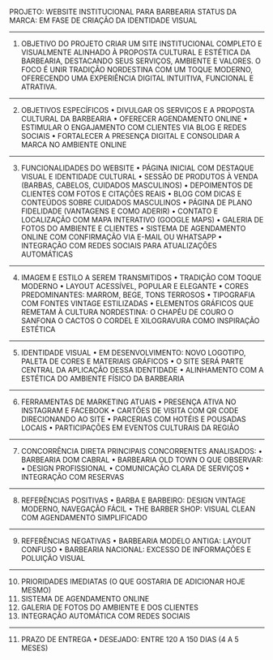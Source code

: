 
PROJETO: WEBSITE INSTITUCIONAL PARA BARBEARIA
STATUS DA MARCA: EM FASE DE CRIAÇÃO DA IDENTIDADE VISUAL
________________________________________
1. OBJETIVO DO PROJETO
CRIAR UM SITE INSTITUCIONAL COMPLETO E VISUALMENTE ALINHADO À PROPOSTA CULTURAL E ESTÉTICA DA BARBEARIA, DESTACANDO SEUS SERVIÇOS, AMBIENTE E VALORES. O FOCO É UNIR TRADIÇÃO NORDESTINA COM UM TOQUE MODERNO, OFERECENDO UMA EXPERIÊNCIA DIGITAL INTUITIVA, FUNCIONAL E ATRATIVA.
________________________________________
2. OBJETIVOS ESPECÍFICOS
•	DIVULGAR OS SERVIÇOS E A PROPOSTA CULTURAL DA BARBEARIA
•	OFERECER AGENDAMENTO ONLINE
•	ESTIMULAR O ENGAJAMENTO COM CLIENTES VIA BLOG E REDES SOCIAIS
•	FORTALECER A PRESENÇA DIGITAL E CONSOLIDAR A MARCA NO AMBIENTE ONLINE
________________________________________
3. FUNCIONALIDADES DO WEBSITE
•	PÁGINA INICIAL COM DESTAQUE VISUAL E IDENTIDADE CULTURAL
•	SESSÃO DE PRODUTOS À VENDA (BARBAS, CABELOS, CUIDADOS MASCULINOS)
•	DEPOIMENTOS DE CLIENTES COM FOTOS E CITAÇÕES REAIS
•	BLOG COM DICAS E CONTEÚDOS SOBRE CUIDADOS MASCULINOS
•	PÁGINA DE PLANO FIDELIDADE (VANTAGENS E COMO ADERIR)
•	CONTATO E LOCALIZAÇÃO COM MAPA INTERATIVO (GOOGLE MAPS)
•	GALERIA DE FOTOS DO AMBIENTE E CLIENTES
•	SISTEMA DE AGENDAMENTO ONLINE COM CONFIRMAÇÃO VIA E-MAIL OU WHATSAPP
•	INTEGRAÇÃO COM REDES SOCIAIS PARA ATUALIZAÇÕES AUTOMÁTICAS
________________________________________
4. IMAGEM E ESTILO A SEREM TRANSMITIDOS
•	TRADIÇÃO COM TOQUE MODERNO
•	LAYOUT ACESSÍVEL, POPULAR E ELEGANTE
•	CORES PREDOMINANTES: MARROM, BEGE, TONS TERROSOS
•	TIPOGRAFIA COM FONTES VINTAGE ESTILIZADAS
•	ELEMENTOS GRÁFICOS QUE REMETAM À CULTURA NORDESTINA:
O	CHAPÉU DE COURO
O	SANFONA
O	CACTOS
O	CORDEL E XILOGRAVURA COMO INSPIRAÇÃO ESTÉTICA
________________________________________
5. IDENTIDADE VISUAL
•	EM DESENVOLVIMENTO: NOVO LOGOTIPO, PALETA DE CORES E MATERIAIS GRÁFICOS
•	O SITE SERÁ PARTE CENTRAL DA APLICAÇÃO DESSA IDENTIDADE
•	ALINHAMENTO COM A ESTÉTICA DO AMBIENTE FÍSICO DA BARBEARIA
________________________________________
6. FERRAMENTAS DE MARKETING ATUAIS
•	PRESENÇA ATIVA NO INSTAGRAM E FACEBOOK
•	CARTÕES DE VISITA COM QR CODE DIRECIONANDO AO SITE
•	PARCERIAS COM HOTÉIS E POUSADAS LOCAIS
•	PARTICIPAÇÕES EM EVENTOS CULTURAIS DA REGIÃO
________________________________________
7. CONCORRÊNCIA DIRETA
PRINCIPAIS CONCORRENTES ANALISADOS:
•	BARBEARIA DOM CABRAL
•	BARBEARIA OLD TOWN
O QUE OBSERVAR:
•	DESIGN PROFISSIONAL
•	COMUNICAÇÃO CLARA DE SERVIÇOS
•	INTEGRAÇÃO COM RESERVAS
________________________________________
8. REFERÊNCIAS POSITIVAS
•	BARBA E BARBEIRO: DESIGN VINTAGE MODERNO, NAVEGAÇÃO FÁCIL
•	THE BARBER SHOP: VISUAL CLEAN COM AGENDAMENTO SIMPLIFICADO
________________________________________
9. REFERÊNCIAS NEGATIVAS
•	BARBEARIA MODELO ANTIGA: LAYOUT CONFUSO
•	BARBEARIA NACIONAL: EXCESSO DE INFORMAÇÕES E POLUIÇÃO VISUAL
________________________________________
10. PRIORIDADES IMEDIATAS (O QUE GOSTARIA DE ADICIONAR HOJE MESMO)
1.	SISTEMA DE AGENDAMENTO ONLINE
2.	GALERIA DE FOTOS DO AMBIENTE E DOS CLIENTES
3.	INTEGRAÇÃO AUTOMÁTICA COM REDES SOCIAIS
________________________________________
11. PRAZO DE ENTREGA
•	DESEJADO: ENTRE 120 A 150 DIAS (4 A 5 MESES)

